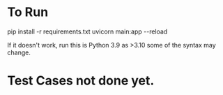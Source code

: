 # To Run

pip install -r requirements.txt
uvicorn main:app --reload

If it doesn't work, run this is Python 3.9 as >3.10 some of the syntax may change.

# Test Cases not done yet.
